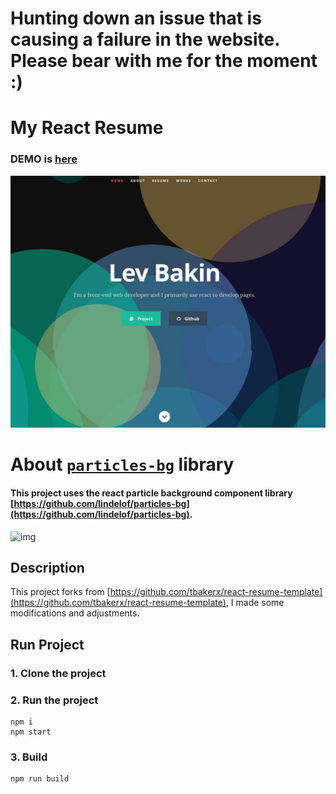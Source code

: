 # Hunting down an issue that is causing a failure in the website. Please bear with me for the moment :)

# My React Resume     

### DEMO is [here](lbakin.github.io)

![img](https://github.com/lbakin/lbakin.github.io/blob/master/public/images/img.jpg)

# About [`particles-bg`](https://github.com/lindelof/particles-bg) library
#### This project uses the react particle background component library [https://github.com/lindelof/particles-bg](https://github.com/lindelof/particles-bg).

![img](https://github.com/lindelof/particles-bg/raw/master/image/03.jpg?raw=true)

## Description
This project forks from [https://github.com/tbakerx/react-resume-template](https://github.com/tbakerx/react-resume-template), I made some modifications and adjustments.

## Run Project
### 1. Clone the project

### 2. Run the project
```shell
npm i
npm start
```

### 3. Build
```shell
npm run build
```
